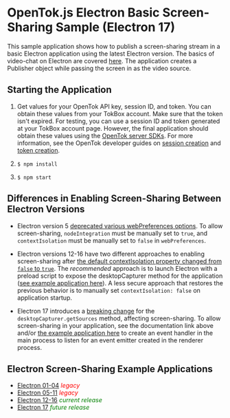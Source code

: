 OpenTok.js Electron Basic Screen-Sharing Sample (Electron 17)
=======================

This sample application shows how to publish a screen-sharing stream in a basic 
Electron application using the latest Electron version. The basics of video-chat
on Electron are covered [here](../Electron-Basic-Video-Chat). The application
creates a Publisher object while passing the screen in as the video source.

## Starting the Application
1. Get values for your OpenTok API key, session ID, and token. You can obtain these values from your TokBox account. Make sure that the token isn't expired.
For testing, you can use a session ID and token generated at your TokBox account page. However, the final application should obtain these values using the [OpenTok server SDKs](https://tokbox.com/developer/sdks/server/). For more information, see the OpenTok developer guides on [session creation](https://tokbox.com/developer/guides/create-session/) and [token creation](https://tokbox.com/developer/guides/create-token/).

2. `$ npm install`

3. `$ npm start`

## Differences in Enabling Screen-Sharing Between Electron Versions
* Electron version 5 [deprecated various webPreferences options](https://www.electronjs.org/docs/latest/breaking-changes#default-changed-nodeintegration-and-webviewtag-default-to-false-contextisolation-defaults-to-true).
To allow screen-sharing, `nodeIntegration` must be manually set to `true`,
and `contextIsolation` must be manually set to `false` in `webPreferences`.

* Electron versions 12-16 have two different approaches to enabling
screen-sharing after
[the default contextIsolation property changed from `false` to `true`](https://www.electronjs.org/docs/latest/breaking-changes#default-changed-contextisolation-defaults-to-true).
The *recommended* approach is to launch Electron with a preload script to expose
the desktopCapturer method for the application ([see example application here](https://github.com/opentok/opentok-web-samples/tree/Electron-SS-V12-to-V16/Electron-Basic-Screen-Sharing/README.md)).
A less secure approach that restores the previous behavior is to manually set
`contextIsolation: false` on application startup.

* Electron 17 introduces a [breaking change](https://www.electronjs.org/docs/latest/breaking-changes#removed-desktopcapturergetsources-in-the-renderer)
for the `desktopCapturer.getSources` method, affecting screen-sharing.
To allow screen-sharing in your application, see the documentation link above and/or
[the example application here](https://github.com/opentok/opentok-web-samples/blob/main/Electron-Basic-Screen-Sharing/README.md)
to create an event handler in the main process to listen for an event emitter
created in the renderer process.

## Electron Screen-Sharing Example Applications
* [Electron 01-04](https://github.com/cpettet/opentok-web-samples/tree/Electron-SS-V01-to-V04/Electron-Basic-Screen-Sharing) *<span style="color:red">legacy</span>*
* [Electron 05-11](https://github.com/cpettet/opentok-web-samples/tree/Electron-SS-V05-to-V11/Electron-Basic-Screen-Sharing) *<span style="color:red">legacy</span>*
* [Electron 12-16](https://github.com/cpettet/opentok-web-samples/tree/Electron-SS-V12-to-V16/Electron-Basic-Screen-Sharing) *<span style="color:green">current release</span>*
* [Electron 17](https://github.com/opentok/opentok-web-samples/tree/main/Electron-Basic-Screen-Sharing) *<span style="color:green">future release</span>*
